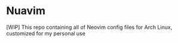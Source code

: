 # Nuavim

[WIP] This repo containing all of Neovim config files for Arch Linux, customized for my personal use
